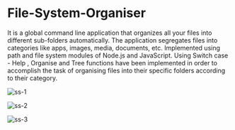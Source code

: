 # File-System-Organiser
It is a global command line application that organizes all your files into different sub-folders automatically. The application segregates files into categories like apps, images, media, documents, etc. Implemented using path and file system modules of Node.js and JavaScript.
Using Switch case - Help , Organise and Tree functions have been implemented in order to accomplish the task of organising files into their specific folders according to their category. 
 
![ss-1](https://user-images.githubusercontent.com/89742392/144717363-8e753bd2-7863-464a-89aa-8006b502f4a4.png)


![ss-2](https://user-images.githubusercontent.com/89742392/144717386-fe0b869b-a7f2-4cbb-b0b4-1afcebca4e43.png)


![ss-3](https://user-images.githubusercontent.com/89742392/144717396-7bbbc6d3-3415-4319-80c8-7182aee78481.png)
